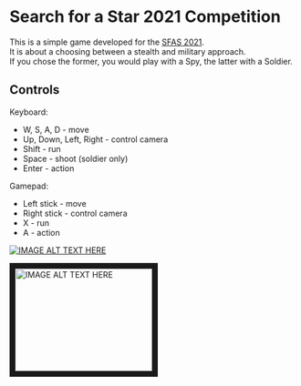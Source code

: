 # Search for a Star 2021 Competition #

This is a simple game developed for the [SFAS 2021](https://itch.io/jam/sfas-games-programming-2021).  
It is about a choosing between a stealth and military approach.  
If you chose the former, you would play with a Spy, the latter with a Soldier.  

## Controls

Keyboard:
* W, S, A, D - move
* Up, Down, Left, Right - control camera
* Shift - run
* Space - shoot (soldier only)
* Enter - action

Gamepad:
* Left stick - move
* Right stick - control camera
* X - run
* A - action

[![IMAGE ALT TEXT HERE](http://img.youtube.com/vi/bUeF0oQgJco/0.jpg)](https://youtu.be/bUeF0oQgJco)

<a href="http://www.youtube.com/watch?feature=player_embedded&v=bUeF0oQgJco
" target="_blank"><img src="http://img.youtube.com/vi/bUeF0oQgJco/0.jpg" 
alt="IMAGE ALT TEXT HERE" width="240" height="180" border="10" /></a>
